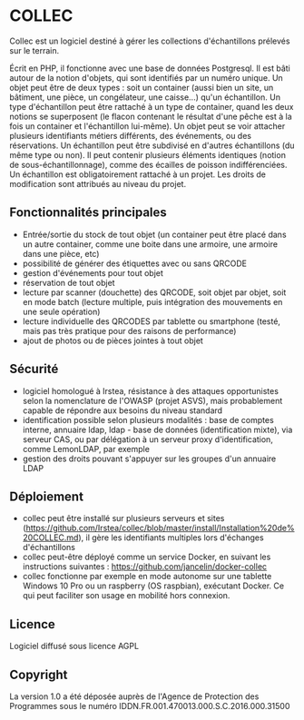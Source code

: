 COLLEC
============
Collec est un logiciel destiné à gérer les collections d'échantillons prélevés sur le terrain.

Écrit en PHP, il fonctionne avec une base de données Postgresql. Il est bâti autour de la notion d'objets, qui sont identifiés par un numéro unique. Un objet peut être de deux types : soit un container (aussi bien un site, un bâtiment, une pièce, un congélateur, une caisse...) qu'un échantillon. 
Un type d'échantillon peut être rattaché à un type de container, quand les deux notions se superposent (le flacon contenant le résultat d'une pêche est à la fois un container et l'échantillon lui-même).
Un objet peut se voir attacher plusieurs identifiants métiers différents, des événements, ou des réservations.
Un échantillon peut être subdivisé en d'autres échantillons (du même type ou non). Il peut contenir plusieurs éléments identiques (notion de sous-échantillonnage), comme des écailles de poisson indifférenciées.
Un échantillon est obligatoirement rattaché à un projet. Les droits de modification sont attribués au niveau du projet.

Fonctionnalités principales
---------------------------
- Entrée/sortie du stock de tout objet (un container peut être placé dans un autre container, comme une boite dans une armoire, une armoire dans une pièce, etc)
- possibilité de générer des étiquettes avec ou sans QRCODE
- gestion d'événements pour tout objet
- réservation de tout objet
- lecture par scanner (douchette) des QRCODE, soit objet par objet, soit en mode batch (lecture multiple, puis intégration des mouvements en une seule opération)
- lecture individuelle des QRCODES par tablette ou smartphone (testé, mais pas très pratique pour des raisons de performance)
- ajout de photos ou de pièces jointes à tout objet

Sécurité
--------
- logiciel homologué à Irstea, résistance à des attaques opportunistes selon la nomenclature de l'OWASP (projet ASVS), mais probablement capable de répondre aux besoins du niveau standard
- identification possible selon plusieurs modalités : base de comptes interne, annuaire ldap, ldap - base de données (identification mixte), via serveur CAS, ou par délégation à un serveur proxy d'identification, comme LemonLDAP, par exemple
- gestion des droits pouvant s'appuyer sur les groupes d'un annuaire LDAP

Déploiement
--------
- collec peut être installé sur plusieurs serveurs et sites (https://github.com/Irstea/collec/blob/master/install/Installation%20de%20COLLEC.md), il gère les identifiants multiples lors d'échanges d'échantillons
- collec peut-être déployé comme un service Docker, en suivant les instructions suivantes : https://github.com/jancelin/docker-collec
- collec fonctionne par exemple en mode autonome sur une tablette Windows 10 Pro ou un raspberry (OS raspbian), exécutant Docker. Ce qui peut faciliter son usage en mobilité hors connexion. 

Licence
-------
Logiciel diffusé sous licence AGPL

Copyright
---------
La version 1.0 a été déposée auprès de l'Agence de Protection des Programmes sous le numéro IDDN.FR.001.470013.000.S.C.2016.000.31500
